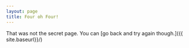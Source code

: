 ```yaml
---
layout: page
title: Four oh Four!
---
```

That was not the secret page.  You can [go back and try again though.]({{ site.baseurl}}/)
